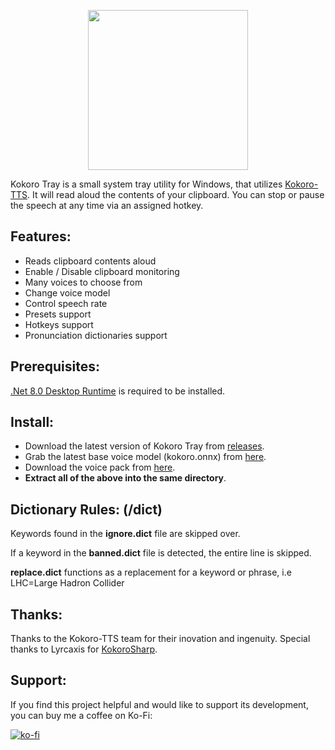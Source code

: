 <p align="center"> <img width="256" height="256" src="https://github.com/user-attachments/assets/6850bb03-57e6-45fa-9702-547f4a176b2c"></p>

Kokoro Tray is a small system tray utility for Windows, that utilizes [Kokoro-TTS](https://github.com/hexgrad/kokoro). It will read aloud the contents of your clipboard. You can stop or pause the speech at any time via an assigned hotkey.

## Features:

* Reads clipboard contents aloud
* Enable / Disable clipboard monitoring
* Many voices to choose from
* Change voice model
* Control speech rate
* Presets support
* Hotkeys support
* Pronunciation dictionaries support

## Prerequisites:

[.Net 8.0 Desktop Runtime](https://dotnet.microsoft.com/en-us/download/dotnet/8.0) is required to be installed.

## Install:

- Download the latest version of Kokoro Tray from [releases](https://github.com/jame25/Kokoro-Tray/releases/).
- Grab the latest base voice model (kokoro.onnx) from [here](https://github.com/taylorchu/kokoro-onnx/releases/).
- Download the voice pack from [here](https://github.com/jame25/Kokoro-Tray/releases/).
- <b>Extract all of the above into the same directory</b>.

## Dictionary Rules: (/dict)

Keywords found in the **ignore.dict** file are skipped over. 

If a keyword in the **banned.dict** file is detected, the entire line is skipped.

**replace.dict** functions as a replacement for a keyword or phrase, i.e LHC=Large Hadron Collider

## Thanks:

Thanks to the Kokoro-TTS team for their inovation and ingenuity.
Special thanks to Lyrcaxis for [KokoroSharp](https://github.com/Lyrcaxis/KokoroSharp).

## Support:

If you find this project helpful and would like to support its development, you can buy me a coffee on Ko-Fi:

[![ko-fi](https://ko-fi.com/img/githubbutton_sm.svg)](https://ko-fi.com/jame25)

